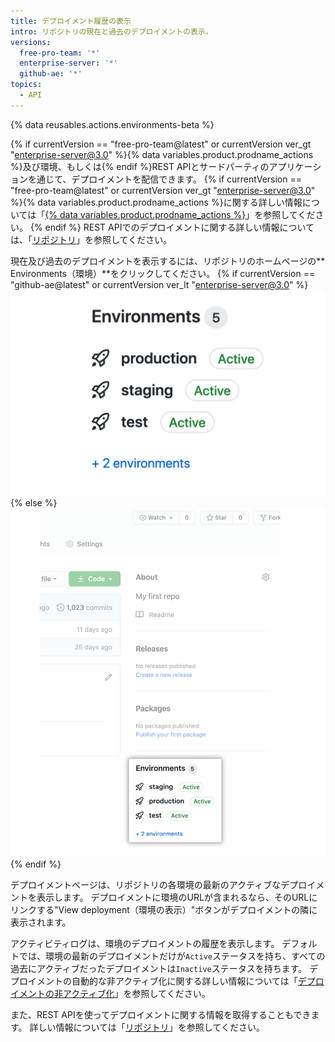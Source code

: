 ```yaml
---
title: デプロイメント履歴の表示
intro: リポジトリの現在と過去のデプロイメントの表示。
versions:
  free-pro-team: '*'
  enterprise-server: '*'
  github-ae: '*'
topics:
  - API
---
```


{% data reusables.actions.environments-beta %}

{% if currentVersion == "free-pro-team@latest" or currentVersion ver_gt "enterprise-server@3.0" %}{% data variables.product.prodname_actions %}及び環境、もしくは{% endif %}REST APIとサードパーティのアプリケーションを通じて、デプロイメントを配信できます。 {% if currentVersion == "free-pro-team@latest" or currentVersion ver_gt "enterprise-server@3.0" %}{% data variables.product.prodname_actions %}に関する詳しい情報については「[{% data variables.product.prodname_actions %}](/actions)」を参照してください。 {% endif %} REST APIでのデプロイメントに関する詳しい情報については、「[リポジトリ](/rest/reference/repos#deployments)」を参照してください。

現在及び過去のデプロイメントを表示するには、リポジトリのホームページの** Environments（環境）**をクリックしてください。
{% if currentVersion == "github-ae@latest" or currentVersion ver_lt "enterprise-server@3.0" %}
![環境](/assets/images/enterprise/2.22/environments-sidebar.png){% else %}
![Environments](/assets/images/environments-sidebar.png)
{% endif %}

デプロイメントページは、リポジトリの各環境の最新のアクティブなデプロイメントを表示します。 デプロイメントに環境のURLが含まれるなら、そのURLにリンクする"View deployment（環境の表示）"ボタンがデプロイメントの隣に表示されます。

アクティビティログは、環境のデプロイメントの履歴を表示します。 デフォルトでは、環境の最新のデプロイメントだけが`Active`ステータスを持ち、すべての過去にアクティブだったデプロイメントは`Inactive`ステータスを持ちます。 デプロイメントの自動的な非アクティブ化に関する詳しい情報については「[デプロイメントの非アクティブ化](/rest/reference/repos#inactive-deployments)」を参照してください。

また、REST APIを使ってデプロイメントに関する情報を取得することもできます。 詳しい情報については「[リポジトリ](/rest/reference/repos#deployments)」を参照してください。

